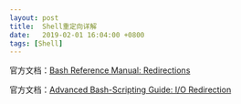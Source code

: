 ```yaml
---
layout: post
title:  Shell重定向详解
date:   2019-02-01 16:04:00 +0800
tags: [Shell]
---
```


官方文档：[Bash Reference Manual: Redirections](https://www.gnu.org/software/bash/manual/html_node/Redirections.html)

官方文档：[Advanced Bash-Scripting Guide: I/O Redirection](https://www.tldp.org/LDP/abs/html/io-redirection.html)